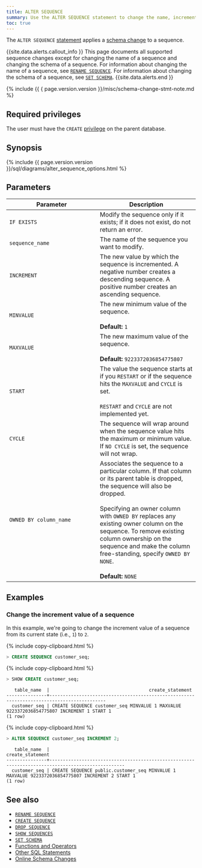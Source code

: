 ```yaml
---
title: ALTER SEQUENCE
summary: Use the ALTER SEQUENCE statement to change the name, increment values, and other settings of a sequence.
toc: true
---
```


The `ALTER SEQUENCE` [statement](sql-statements.html) applies a [schema change](online-schema-changes.html) to a sequence.


{{site.data.alerts.callout_info }}
This page documents all supported sequence changes except for changing the name of a sequence and changing the schema of a sequence. For information about changing the name of a sequence, see [`RENAME SEQUENCE`](rename-sequence.html). For information about changing the schema of a sequence, see [`SET SCHEMA`](set-schema.html).
{{site.data.alerts.end }}

{% include {{ { page.version.version }}/misc/schema-change-stmt-note.md %}

## Required privileges

The user must have the `CREATE` [privilege](authorization.html#assign-privileges) on the parent database.

## Synopsis

<div>{% include {{ page.version.version }}/sql/diagrams/alter_sequence_options.html %}</div>

## Parameters

<style>
table td:first-child {
    min-width: 225px;
}
</style>

 Parameter | Description
-----------|------------
`IF EXISTS` | Modify the sequence only if it exists; if it does not exist, do not return an error.
`sequence_name` | The name of the sequence you want to modify.
`INCREMENT` | The new value by which the sequence is incremented. A negative number creates a descending sequence. A positive number creates an ascending sequence.
`MINVALUE` | The new minimum value of the sequence. <br><br>**Default:** `1`
`MAXVALUE` | The new maximum value of the sequence. <br><br>**Default:** `9223372036854775807`
`START` | The value the sequence starts at if you `RESTART` or if the sequence hits the `MAXVALUE` and `CYCLE` is set. <br><br>`RESTART` and `CYCLE` are not implemented yet.
`CYCLE` | The sequence will wrap around when the sequence value hits the maximum or minimum value. If `NO CYCLE` is set, the sequence will not wrap.
`OWNED BY column_name` | Associates the sequence to a particular column. If that column or its parent table is dropped, the sequence will also be dropped.<br><br>Specifying an owner column with `OWNED BY` replaces any existing owner column on the sequence. To remove existing column ownership on the sequence and make the column free-standing, specify `OWNED BY NONE`.<br><br>**Default:** `NONE`

## Examples

### Change the increment value of a sequence

In this example, we're going to change the increment value of a sequence from its current state (i.e., `1`) to `2`.

{% include copy-clipboard.html %}
~~~ sql
> CREATE SEQUENCE customer_seq;
~~~

{% include copy-clipboard.html %}
~~~ sql
> SHOW CREATE customer_seq;
~~~

~~~
   table_name  |                                     create_statement
---------------+-------------------------------------------------------------------------------------------
  customer_seq | CREATE SEQUENCE customer_seq MINVALUE 1 MAXVALUE 9223372036854775807 INCREMENT 1 START 1
(1 row)
~~~

{% include copy-clipboard.html %}
~~~ sql
> ALTER SEQUENCE customer_seq INCREMENT 2;
~~~

~~~
   table_name  |                                        create_statement
---------------+--------------------------------------------------------------------------------------------------
  customer_seq | CREATE SEQUENCE public.customer_seq MINVALUE 1 MAXVALUE 9223372036854775807 INCREMENT 2 START 1
(1 row)
~~~

## See also

- [`RENAME SEQUENCE`](rename-sequence.html)
- [`CREATE SEQUENCE`](create-sequence.html)
- [`DROP SEQUENCE`](drop-sequence.html)
- [`SHOW SEQUENCES`](show-sequences.html)
- [`SET SCHEMA`](set-schema.html)
- [Functions and Operators](functions-and-operators.html)
- [Other SQL Statements](sql-statements.html)
- [Online Schema Changes](online-schema-changes.html)
